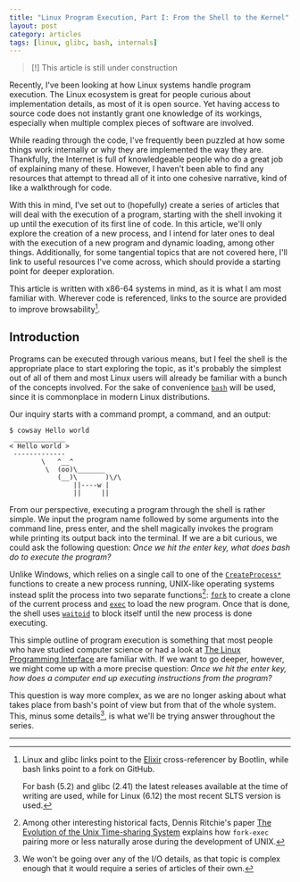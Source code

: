 ```yaml
---
title: "Linux Program Execution, Part I: From the Shell to the Kernel"
layout: post
category: articles
tags: [linux, glibc, bash, internals]
---
```


> [!] This article is still under construction

Recently, I've been looking at how Linux systems handle program execution. The Linux ecosystem is
great for people curious about implementation details, as most of it is open source. Yet having
access to source code does not instantly grant one knowledge of its workings, especially when
multiple complex pieces of software are involved.

While reading through the code, I've frequently been puzzled at how some things work internally or
why they are implemented the way they are. Thankfully, the Internet is full of knowledgeable people
who do a great job of explaining many of these. However, I haven't been able to find any resources
that attempt to thread all of it into one cohesive narrative, kind of like a walkthrough for code.

With this in mind, I've set out to (hopefully) create a series of articles that will deal with the
execution of a program, starting with the shell invoking it up until the execution of its first line
of code. In this article, we'll only explore the creation of a new process, and I intend for later
ones to deal with the execution of a new program and dynamic loading, among other things.
Additionally, for some tangential topics that are not covered here, I'll link to useful resources
I've come across, which should provide a starting point for deeper exploration.

This article is written with x86-64 systems in mind, as it is what I am most familiar with. Wherever
code is referenced, links to the source are provided to improve browsability[^article-code].

## Introduction

Programs can be executed through various means, but I feel the shell is the appropriate place to
start exploring the topic, as it's probably the simplest out of all of them and most Linux users
will already be familiar with a bunch of the concepts involved. For the sake of convenience
[`bash`](https://en.wikipedia.org/wiki/Bash_(Unix_shell)) will be used, since it is commonplace in
modern Linux distributions.

Our inquiry starts with a command prompt, a command, and an output:
```console?prompt=$
$ cowsay Hello world
 _____________
< Hello world >
 -------------
        \   ^__^
         \  (oo)\_______
            (__)\       )\/\
                ||----w |
                ||     ||
```

From our perspective, executing a program through the shell is rather simple. We input the program
name followed by some arguments into the command line, press enter, and the shell magically invokes
the program while printing its output back into the terminal. If we are a bit curious, we could
ask the following question: *Once we hit the enter key, what does bash do to execute the program?*

Unlike Windows, which relies on a single call to one of the [`CreateProcess*`](https://learn.microsoft.com/en-us/windows/win32/api/processthreadsapi/nf-processthreadsapi-createprocessa)
functions to create a new process running, UNIX-like operating systems instead split the process
into two separate functions[^unix-history]: [`fork`](https://pubs.opengroup.org/onlinepubs/9799919799/functions/fork.html)
to create a clone of the current process and [`exec`](https://pubs.opengroup.org/onlinepubs/9799919799/functions/exec.html)
to load the new program. Once that is done, the shell uses [`waitpid`](https://pubs.opengroup.org/onlinepubs/9799919799/functions/wait.html)
to block itself until the new process is done executing.

This simple outline of program execution is something that most people who have studied computer
science or had a look at [The Linux Programming Interface](https://man7.org/tlpi/download/TLPI-24-Process_Creation.pdf)
are familiar with. If we want to go deeper, however, we might come up with a more precise question:
*Once we hit the enter key, how does a computer end up executing instructions from the program?*

This question is way more complex, as we are no longer asking about what takes place from bash's
point of view but from that of the whole system. This, minus some details[^article-io], is what
we'll be trying answer throughout the series.

---

[^article-code]:
    Linux and glibc links point to the [Elixir](https://github.com/bootlin/elixir) cross-referencer
    by Bootlin, while bash links point to a fork on GitHub.

    For bash (5.2) and glibc (2.41) the latest releases available at the time of writing are used,
    while for Linux (6.12) the most recent SLTS version is used.

[^unix-history]:
    Among other interesting historical facts, Dennis Ritchie's paper [The Evolution of the Unix Time-sharing System](https://archive.org/details/evolution-of-unix-tss)
    explains how `fork-exec` pairing more or less naturally arose during the development of UNIX.

[^article-io]:
    We won't be going over any of the I/O details, as that topic is complex enough that it would
    require a series of articles of their own.
